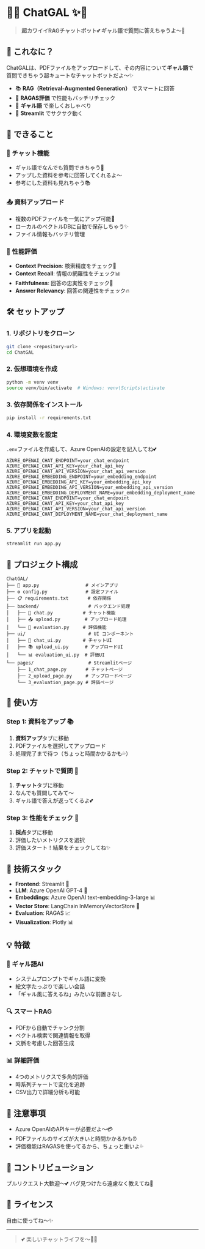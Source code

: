 # 🎀✨ ChatGAL ✨🎀

> **超カワイイRAGチャットボット💕 ギャル語で質問に答えちゃうよ〜🦄**

## 💎 これなに？

ChatGALは、PDFファイルをアップロードして、その内容について**ギャル語**で質問できちゃう超キュートなチャットボットだよ〜✨

- 📚 **RAG（Retrieval-Augmented Generation）** でスマートに回答
- 🎯 **RAGAS評価** で性能もバッチリチェック
- 💅 **ギャル語** で楽しくおしゃべり
- 🌈 **Streamlit** でサクサク動く

## 🚀 できること

### 💬 チャット機能

- ギャル語でなんでも質問できちゃう💖
- アップした資料を参考に回答してくれるよ〜
- 参考にした資料も見れちゃう📚

### 📤 資料アップロード

- 複数のPDFファイルを一気にアップ可能💪
- ローカルのベクトルDBに自動で保存しちゃう✨
- ファイル情報もバッチリ管理

### 💯 性能評価

- **Context Precision**: 検索精度をチェック🎯
- **Context Recall**: 情報の網羅性をチェック📊  
- **Faithfulness**: 回答の忠実性をチェック💎
- **Answer Relevancy**: 回答の関連性をチェック🔥

## 🛠️ セットアップ

### 1. リポジトリをクローン

```bash
git clone <repository-url>
cd ChatGAL
```

### 2. 仮想環境を作成

```bash
python -m venv venv
source venv/bin/activate  # Windows: venv\Scripts\activate
```

### 3. 依存関係をインストール

```bash
pip install -r requirements.txt
```

### 4. 環境変数を設定

`.env`ファイルを作成して、Azure OpenAIの設定を記入してね💕

```env
AZURE_OPENAI_CHAT_ENDPOINT=your_chat_endpoint
AZURE_OPENAI_CHAT_API_KEY=your_chat_api_key
AZURE_OPENAI_CHAT_API_VERSION=your_chat_api_version
AZURE_OPENAI_EMBEDDING_ENDPOINT=your_embedding_endpoint
AZURE_OPENAI_EMBEDDING_API_KEY=your_embedding_api_key
AZURE_OPENAI_EMBEDDING_API_VERSION=your_embedding_api_version
AZURE_OPENAI_EMBEDDING_DEPLOYMENT_NAME=your_embedding_deployment_name
AZURE_OPENAI_CHAT_ENDPOINT=your_chat_endpoint
AZURE_OPENAI_CHAT_API_KEY=your_chat_api_key
AZURE_OPENAI_CHAT_API_VERSION=your_chat_api_version
AZURE_OPENAI_CHAT_DEPLOYMENT_NAME=your_chat_deployment_name
```

### 5. アプリを起動

```bash
streamlit run app.py
```

## 📁 プロジェクト構成

```
ChatGAL/
├── 🎀 app.py                 # メインアプリ
├── ⚙️ config.py              # 設定ファイル
├── 📋 requirements.txt       # 依存関係
├── backend/                  # バックエンド処理
│   ├── 💬 chat.py           # チャット機能
│   ├── 📤 upload.py         # アップロード処理
│   └── 💯 evaluation.py     # 評価機能
├── ui/                       # UI コンポーネント
│   ├── 💌 chat_ui.py        # チャットUI
│   ├── 📚 upload_ui.py      # アップロードUI
│   └── 📊 evaluation_ui.py  # 評価UI
└── pages/                    # Streamlitページ
    ├── 1_chat_page.py       # チャットページ
    ├── 2_upload_page.py     # アップロードページ
    └── 3_evaluation_page.py # 評価ページ
```

## 🎯 使い方

### Step 1: 資料をアップ 📚

1. **資料アップ**タブに移動
2. PDFファイルを選択してアップロード
3. 処理完了まで待つ（ちょっと時間かかるかも💦）

### Step 2: チャットで質問 💬

1. **チャット**タブに移動
2. なんでも質問してみて〜
3. ギャル語で答えが返ってくるよ💕

### Step 3: 性能をチェック 💯

1. **採点**タブに移動
2. 評価したいメトリクスを選択
3. 評価スタート！結果をチェックしてね✨

## 🔧 技術スタック

- **Frontend**: Streamlit 🌟
- **LLM**: Azure OpenAI GPT-4 🧠
- **Embeddings**: Azure OpenAI text-embedding-3-large 📊
- **Vector Store**: LangChain InMemoryVectorStore 💾
- **Evaluation**: RAGAS 📈
- **Visualization**: Plotly 📊

## 💡 特徴

### 🎀 ギャル語AI

- システムプロンプトでギャル語に変換
- 絵文字たっぷりで楽しい会話
- 「ギャル風に答えるね」みたいな前置きなし

### 🔍 スマートRAG

- PDFから自動でチャンク分割
- ベクトル検索で関連情報を取得
- 文脈を考慮した回答生成

### 📊 詳細評価

- 4つのメトリクスで多角的評価
- 時系列チャートで変化を追跡
- CSV出力で詳細分析も可能

## 🚨 注意事項

- Azure OpenAIのAPIキーが必要だよ〜💳
- PDFファイルのサイズが大きいと時間かかるかも⏰
- 評価機能はRAGASを使ってるから、ちょっと重いよ💦

## 🤝 コントリビューション

プルリクエスト大歓迎〜💕 
バグ見つけたら遠慮なく教えてね🐛

## 📄 ライセンス

自由に使ってね〜✨

---

> 💕 楽しいチャットライフを〜🦄✨